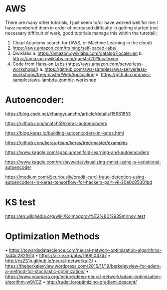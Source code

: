 # AWS
There are many other tutorials; 
I just seem to/or have worked well for me. I have numbered them in order of increased difficulty in getting started (not necessary 
difficult of work, good tutorials manage this within the tutorial):

1.	Cloud Academy search for (AWS, or Machine Learning in the cloud)
2.	https://aws.amazon.com/training/self-paced-labs/
3.	Qwiklabs
a.	https://amazon.qwiklabs.com/catalog?locale=en
b.	https://amazon.qwiklabs.com/quests/20?locale=en
4.	Code from Hans-on Labs (https://aws.amazon.com/serverless-workshops/)
a.	https://github.com/aws-samples/aws-serverless-workshops/tree/master/WebApplication
b.	https://github.com/aws-samples/aws-lambda-zombie-workshop


# Autoencoder:

https://blog.csdn.net/changyuanchn/article/details/15681853

https://github.com/snatch59/keras-autoencoders

https://blog.keras.io/building-autoencoders-in-keras.html

https://github.com/keras-team/keras/tree/master/examples

https://www.kaggle.com/apapiu/manifold-learning-and-autoencoders

https://www.kaggle.com/rvislaywade/visualizing-mnist-using-a-variational-autoencoder

https://medium.com/@curiousily/credit-card-fraud-detection-using-autoencoders-in-keras-tensorflow-for-hackers-part-vii-20e0c85301bd

# KS test
https://en.wikipedia.org/wiki/Kolmogorov%E2%80%93Smirnov_test


# Optimization Methods
•	https://towardsdatascience.com/neural-network-optimization-algorithms-1a44c282f61d
•	https://arxiv.org/abs/1609.04747
•	http://cs231n.github.io/neural-networks-3/
•	https://theberkeleyview.wordpress.com/2015/11/19/berkeleyview-for-adam-a-method-for-stochastic-optimization/
•	https://www.coursera.org/lecture/deep-neural-network/adam-optimization-algorithm-w9VCZ
•	http://ruder.io/optimizing-gradient-descent/
